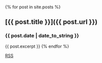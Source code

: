 <link rel="alternate" type="application/atom+xml" title="{{ site.title }}" href="/feed.xml">

{% for post in site.posts %}
## [{{ post.title }}]({{ post.url }})
### {{ post.date | date_to_string }}
{{ post.excerpt }}
{% endfor %}

<a class="btn btn-rss" href="/feed.xml" target="_blank">RSS</a>

